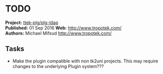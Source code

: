 # TODO

__Project:__ [ttek-plg/plg-ldap](http://packagist.org/packages/ttek-plg/plg-ldap)  
__Published:__ 01 Sep 2016
__Web:__ <http://www.tropotek.com/>  
__Authors:__ Michael Mifsud <http://www.tropotek.com/>  
  

## Tasks

  - Make the plugin compatible with non tk2uni projects.
    This may require changes to the underlying Plugin system???






  
  
